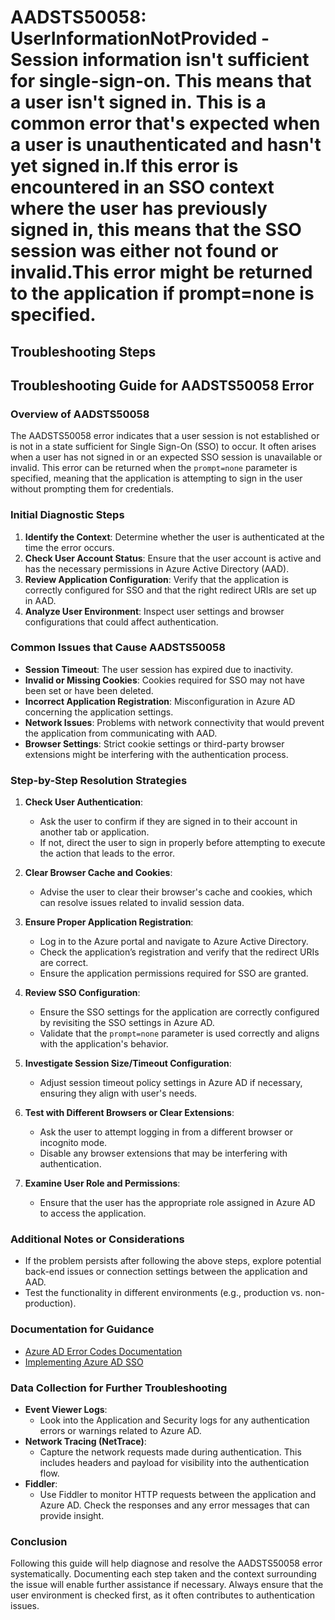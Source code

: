 # AADSTS50058: UserInformationNotProvided - Session information isn't sufficient for single-sign-on. This means that a user isn't signed in. This is a common error that's expected when a user is unauthenticated and hasn't yet signed in.If this error is encountered in an SSO context where the user has previously signed in, this means that the SSO session was either not found or invalid.This error might be returned to the application if prompt=none is specified.


## Troubleshooting Steps
## Troubleshooting Guide for AADSTS50058 Error

### Overview of AADSTS50058
The AADSTS50058 error indicates that a user session is not established or is not in a state sufficient for Single Sign-On (SSO) to occur. It often arises when a user has not signed in or an expected SSO session is unavailable or invalid. This error can be returned when the `prompt=none` parameter is specified, meaning that the application is attempting to sign in the user without prompting them for credentials.

### Initial Diagnostic Steps
1. **Identify the Context**: Determine whether the user is authenticated at the time the error occurs.
2. **Check User Account Status**: Ensure that the user account is active and has the necessary permissions in Azure Active Directory (AAD).
3. **Review Application Configuration**: Verify that the application is correctly configured for SSO and that the right redirect URIs are set up in AAD.
4. **Analyze User Environment**: Inspect user settings and browser configurations that could affect authentication.

### Common Issues that Cause AADSTS50058
- **Session Timeout**: The user session has expired due to inactivity.
- **Invalid or Missing Cookies**: Cookies required for SSO may not have been set or have been deleted.
- **Incorrect Application Registration**: Misconfiguration in Azure AD concerning the application settings.
- **Network Issues**: Problems with network connectivity that would prevent the application from communicating with AAD.
- **Browser Settings**: Strict cookie settings or third-party browser extensions might be interfering with the authentication process.

### Step-by-Step Resolution Strategies
1. **Check User Authentication**:
   - Ask the user to confirm if they are signed in to their account in another tab or application.
   - If not, direct the user to sign in properly before attempting to execute the action that leads to the error.

2. **Clear Browser Cache and Cookies**:
   - Advise the user to clear their browser's cache and cookies, which can resolve issues related to invalid session data.

3. **Ensure Proper Application Registration**:
   - Log in to the Azure portal and navigate to Azure Active Directory.
   - Check the application’s registration and verify that the redirect URIs are correct.
   - Ensure the application permissions required for SSO are granted.

4. **Review SSO Configuration**:
   - Ensure the SSO settings for the application are correctly configured by revisiting the SSO settings in Azure AD.
   - Validate that the `prompt=none` parameter is used correctly and aligns with the application's behavior.

5. **Investigate Session Size/Timeout Configuration**:
   - Adjust session timeout policy settings in Azure AD if necessary, ensuring they align with user's needs.

6. **Test with Different Browsers or Clear Extensions**:
   - Ask the user to attempt logging in from a different browser or incognito mode.
   - Disable any browser extensions that may be interfering with authentication.

7. **Examine User Role and Permissions**:
   - Ensure that the user has the appropriate role assigned in Azure AD to access the application.

### Additional Notes or Considerations
- If the problem persists after following the above steps, explore potential back-end issues or connection settings between the application and AAD.
- Test the functionality in different environments (e.g., production vs. non-production).
  
### Documentation for Guidance
- [Azure AD Error Codes Documentation](https://docs.microsoft.com/en-us/azure/active-directory/develop/reference-aad-error-codes)
- [Implementing Azure AD SSO](https://docs.microsoft.com/en-us/azure/active-directory/develop/scenario-web-app-sign-user-overview)

### Data Collection for Further Troubleshooting
- **Event Viewer Logs**:
   - Look into the Application and Security logs for any authentication errors or warnings related to Azure AD.
- **Network Tracing (NetTrace)**:
   - Capture the network requests made during authentication. This includes headers and payload for visibility into the authentication flow.
- **Fiddler**:
   - Use Fiddler to monitor HTTP requests between the application and Azure AD. Check the responses and any error messages that can provide insight.

### Conclusion
Following this guide will help diagnose and resolve the AADSTS50058 error systematically. Documenting each step taken and the context surrounding the issue will enable further assistance if necessary. Always ensure that the user environment is checked first, as it often contributes to authentication issues.